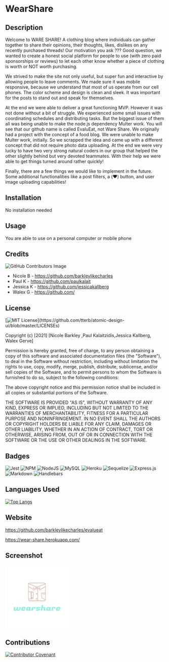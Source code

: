 # WearShare

## Description 
Welcome to WARE SHARE! A clothing blog where individuals can gather together to share their opinions, their thoughts, likes, dislikes on any recently purchased threads!  Our motivation you ask ??? Good question, we wanted to create a honest social platform for people to use (with zero paid sponsorships or reviews) to let each other know whether a piece of clothing is worth or NOT worth purchasing.  

We strived to make the site not only useful, but super fun and interactive by allowing people to leave comments.  We made sure it was mobile responsive, because we understand that most of us operate from our cell phones. The color scheme and design is clean and sleek.  It was important for the posts to stand out and speak for themselves.  

At the end we were able to deliver a great functioning MVP.  However it was not done without a bit of struggle.  We experienced some small issues with coordinating schedules and distributing tasks.  But the biggest issue of them all was being unable to make the node.js dependency Multer work.  You will see that our github name is called EvaluEat, not Ware Share.  We originally had a project with the concept of a food blog.  We were unable to make Multer work, initially.  So we scrapped the idea and came up with a different concept that did not require photo data uploading.  At the end we were very lucky to have two very strong natural coders in our group that helped the other slightly behind but very devoted teammates.  With their help we were able to get things turned around rather quickly!

Finally, there are a few things we would like to implement in the future.  Some additional functionalities like a post filters, a (❤️) button, and user image uploading capabilities!


## Installation

No installation needed

## Usage 

You are able to use on a personal computer or mobile phone




## Credits

![GitHub Contributors Image](https://contrib.rocks/image?repo=barkleylikecharles/evalueat)

* Nicole B - https://github.com/barkleylikecharles
* Paul K - https://github.com/paulkalait
* Jessica K - https://github.com/jessicakallberg
* Walex G - https://github.com/




## License

[![MIT License](https://img.shields.io/apm/l/atomic-design-ui.svg?)](https://github.com/tterb/atomic-design-ui/blob/master/LICENSEs)

Copyright (c) [2021] [Nicole Barkley ,Paul Kalaitzidis,Jessica Kallberg, Walex Gerve]

Permission is hereby granted, free of charge, to any person obtaining a copy of this software and associated documentation files (the "Software"), to deal in the Software without restriction, including without limitation the rights to use, copy, modify, merge, publish, distribute, sublicense, and/or sell copies of the Software, and to permit persons to whom the Software is furnished to do so, subject to the following conditions:

The above copyright notice and this permission notice shall be included in all copies or substantial portions of the Software.

THE SOFTWARE IS PROVIDED "AS IS", WITHOUT WARRANTY OF ANY KIND, EXPRESS OR IMPLIED, INCLUDING BUT NOT LIMITED TO THE WARRANTIES OF MERCHANTABILITY, FITNESS FOR A PARTICULAR PURPOSE AND NONINFRINGEMENT. IN NO EVENT SHALL THE AUTHORS OR COPYRIGHT HOLDERS BE LIABLE FOR ANY CLAIM, DAMAGES OR OTHER LIABILITY, WHETHER IN AN ACTION OF CONTRACT, TORT OR OTHERWISE, ARISING FROM, OUT OF OR IN CONNECTION WITH THE SOFTWARE OR THE USE OR OTHER DEALINGS IN THE SOFTWARE.


## Badges

![Jest](https://img.shields.io/badge/Jest-C21325?style=plastic&logo=jest&logoColor=white)
![NPM](https://img.shields.io/badge/npm-CB3837?style=plastic&logo=npm&logoColor=white)
![NodeJS](https://img.shields.io/badge/node-6DA55F?style=plastic&logo=node.js&logoColor=white)
![MySQL](https://img.shields.io/badge/mysql-%2300f.svg?style=plastic&logo=mysql&logoColor=white)
![Heroku](https://img.shields.io/badge/heroku-%23430098.svg?style=plastic&logo=heroku&logoColor=white)
![Sequelize](https://img.shields.io/badge/Sequelize-52B0E7.svg?style=plastic&logo=Sequelize&logoColor=white)
![Express.js](https://img.shields.io/badge/express.js-%23404d59.svg?style=plastic&logo=express&logoColor=%2361DAFB)
![Markdown](https://img.shields.io/badge/markdown-%23000000.svg?style=plastic&logo=markdown&logoColor=white)
![Handlebars](https://img.shields.io/badge/Handlebars.js-f0772b?style=plastic&logo=handlebarsdotjs&logoColor=black)






## Languages Used

[![Top Langs](https://github-readme-stats.vercel.app/api/top-langs/?username=barkleylikecharles&layout=compact&s_count=8)](https://github.com/barkleylikecharles/github-evalueat)

## Website

https://github.com/barkleylikecharles/evalueat

https://wear-share.herokuapp.com/

## Screenshot
![Capture30](./public/images/wearshare.png)

## Contributions
[![Contributor Covenant](https://img.shields.io/badge/Contributor%20Covenant-2.1-4baaaa.svg)](code_of_conduct.md)

